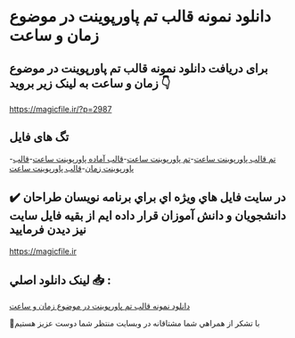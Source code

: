 # دانلود نمونه قالب تم پاورپوینت در موضوع زمان و ساعت

## برای دریافت دانلود نمونه قالب تم پاورپوینت در موضوع زمان و ساعت به لینک زیر بروید 👇

https://magicfile.ir/?p=2987

## تگ های فایل

-[تم قالب پاورپوینت ساعت](https://magicfile.ir/product/%d9%82%d8%a7%d9%84%d8%a8-%d8%aa%d9%85-%d9%be%d8%a7%d9%88%d8%b1%d9%be%d9%88%db%8c%d9%86%d8%aa-%d8%af%d8%b1-%d9%85%d9%88%d8%b6%d9%88%d8%b9-%d8%b2%d9%85%d8%a7%d9%86-%d9%88-%d8%b3%d8%a7%d8%b9%d8%aa/)-[تم پاورپوینت ساعت](https://magicfile.ir/product/%d9%82%d8%a7%d9%84%d8%a8-%d8%aa%d9%85-%d9%be%d8%a7%d9%88%d8%b1%d9%be%d9%88%db%8c%d9%86%d8%aa-%d8%af%d8%b1-%d9%85%d9%88%d8%b6%d9%88%d8%b9-%d8%b2%d9%85%d8%a7%d9%86-%d9%88-%d8%b3%d8%a7%d8%b9%d8%aa/)-[قالب آماده پاورپوینت ساعت](https://magicfile.ir/product/%d9%82%d8%a7%d9%84%d8%a8-%d8%aa%d9%85-%d9%be%d8%a7%d9%88%d8%b1%d9%be%d9%88%db%8c%d9%86%d8%aa-%d8%af%d8%b1-%d9%85%d9%88%d8%b6%d9%88%d8%b9-%d8%b2%d9%85%d8%a7%d9%86-%d9%88-%d8%b3%d8%a7%d8%b9%d8%aa/)-[قالب پاورپوینت زمان](https://magicfile.ir/product/%d9%82%d8%a7%d9%84%d8%a8-%d8%aa%d9%85-%d9%be%d8%a7%d9%88%d8%b1%d9%be%d9%88%db%8c%d9%86%d8%aa-%d8%af%d8%b1-%d9%85%d9%88%d8%b6%d9%88%d8%b9-%d8%b2%d9%85%d8%a7%d9%86-%d9%88-%d8%b3%d8%a7%d8%b9%d8%aa/)-[قالب پاورپوینت ساعت](https://magicfile.ir/product/%d9%82%d8%a7%d9%84%d8%a8-%d8%aa%d9%85-%d9%be%d8%a7%d9%88%d8%b1%d9%be%d9%88%db%8c%d9%86%d8%aa-%d8%af%d8%b1-%d9%85%d9%88%d8%b6%d9%88%d8%b9-%d8%b2%d9%85%d8%a7%d9%86-%d9%88-%d8%b3%d8%a7%d8%b9%d8%aa/)

## ✔️ در سايت فايل هاي ويژه اي براي برنامه نويسان طراحان دانشجويان و دانش آموزان قرار داده ايم از بقيه فايل سايت نيز ديدن فرماييد

https://magicfile.ir


## لينک دانلود اصلي 📥 :

[دانلود نمونه قالب تم پاورپوینت در موضوع زمان و ساعت](https://magicfile.ir/product/%d9%82%d8%a7%d9%84%d8%a8-%d8%aa%d9%85-%d9%be%d8%a7%d9%88%d8%b1%d9%be%d9%88%db%8c%d9%86%d8%aa-%d8%af%d8%b1-%d9%85%d9%88%d8%b6%d9%88%d8%b9-%d8%b2%d9%85%d8%a7%d9%86-%d9%88-%d8%b3%d8%a7%d8%b9%d8%aa/) 


🙏با تشکر از همراهي شما مشتاقانه در وبسایت منتظر شما دوست عزیز هستیم

